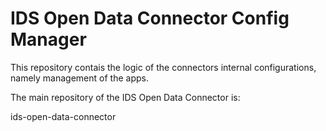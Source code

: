 # IDS Open Data Connector Config Manager

This repository contais the logic of the connectors internal configurations, namely management of the apps.

The main repository of the IDS Open Data Connector is: 

ids-open-data-connector